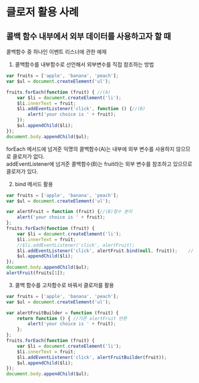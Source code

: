 # 클로저 활용 사례
## 콜백 함수 내부에서 외부 데이터를 사용하고자 할 때
콜백함수 중 하나인 이벤트 리스너에 관한 예제
1. 콜백함수를 내부함수로 선언해서 외부변수를 직접 참조하는 방법
```js
var fruits = ['apple', 'banana', 'peach'];
var $ul = document.createElement('ul');

fruits.forEach(function (fruit) { //(A)
    var $li = document.createElement('li');
    $li.innerText = fruit;
    $li.addEventListener('click', function () {//(B)
        alert('your choice is ' + fruit);
    });
    $ul.appendChild($li);
});
document.body.appendChild($ul);
```
forEach 메서드에 넘겨준 익명의 콜백함수(A)는 내부에 외부 변수를 사용하지 않으므로 클로저가 없다.  
addEventListener에 넘겨준 콜백함수(B)는 fruit라는 외부 변수를 참조하고 있으므로 클로저가 있다. 

2. bind 메서드 활용
```js
var fruits = ['apple', 'banana', 'peach'];
var $ul = document.createElement('ul');

var alertFruit = function (fruit) {//(B)함수 분리
    alert('your choice is ' + fruit);
};
fruits.forEach(function (fruit) {
    var $li = document.createElement('li');
    $li.innerText = fruit;
    //$li.addEventListener('click', alertFruit);
    $li.addEventListener('click', alertFruit.bind(null, fruit));    // bind메서드 활용
    $ul.appendChild($li);
});
document.body.appendChild($ul);
alertFruit(fruits[1]);
```
3. 콜백 함수를 고차함수로 바꿔서 클로저를 활용
```js
var fruits = ['apple', 'banana', 'peach'];
var $ul = document.createElement('ul');

var alertFruitBuilder = function (fruit) {
    return function () { //기존 alertFruit 반환
        alert('your choice is ' + fruit);
    };
};
fruits.forEach(function (fruit) {
    var $li = document.createElement('li');
    $li.innerText = fruit;
    $li.addEventListener('click', alertFruitBuilder(fruit));
    $ul.appendChild($li);
});
document.body.appendChild($ul);
```
